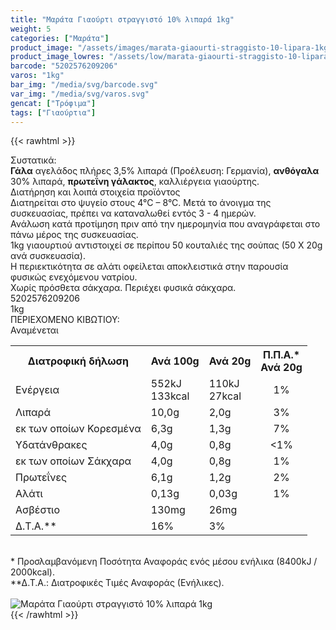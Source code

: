 ```yaml
---
title: "Μαράτα Γιαούρτι στραγγιστό 10% λιπαρά 1kg"
weight: 5
categories: ["Μαράτα"]
product_image: "/assets/images/marata-giaourti-straggisto-10-lipara-1kg.jpg"
product_image_lowres: "/assets/low/marata-giaourti-straggisto-10-lipara-1kg.jpg"
barcode: "5202576209206"
varos: "1kg"
bar_img: "/media/svg/barcode.svg"
var_img: "/media/svg/varos.svg"
gencat: ["Τρόφιμα"]
tags: ["Γιαούρτια"]
---
```

{{< rawhtml >}}

<div class="sload289"><div class="product"><div id="sistatika">Συστατικά:</div><div class="alltext"><b>Γάλα</b> αγελάδος πλήρες 3,5% λιπαρά (Προέλευση: Γερμανία), <b>ανθόγαλα</b> 30% λιπαρά, <b>πρωτεΐνη γάλακτος</b>, καλλιέργεια γιαούρτης.<br></div><div id="loipa">Διατήρηση και λοιπά στοιχεία προϊόντος</div><div class="alltext">Διατηρείται στο ψυγείο στους 4°C – 8°C. Μετά το άνοιγμα της συσκευασίας, πρέπει να καταναλωθεί εντός 3 - 4 ημερών.<br>Ανάλωση κατά προτίμηση πριν από την ημερομηνία που αναγράφεται στο πάνω μέρος της συσκευασίας.<br>1kg γιαουρτιού αντιστοιχεί σε περίπου 50 κουταλιές της σούπας (50 Χ 20g ανά συσκευασία).<br>Η περιεκτικότητα σε αλάτι οφείλεται αποκλειστικά στην παρουσία φυσικώς ενεχόμενου νατρίου.<br>Χωρίς πρόσθετα σάκχαρα. Περιέχει φυσικά σάκχαρα.</div><div id="barcode"><div id="barimage1"></div><span id="bartext">5202576209206</span></div><div id="varos"><div id="varosimage1"></div><span id="varostext">1kg</span></div><div id="kivotio">ΠΕΡΙΕΧΟΜΕΝΟ ΚΙΒΩΤΙΟΥ:<br>Αναμένεται</div><div class="tabout"><table id="diatable"><tbody><tr><th>Διατροφική δήλωση</th><th>Ανά 100g</th><th>Ανά 20g</th><th>Π.Π.Α.*<br>Ανά 20g</th></tr><tr><td class="texr2">Ενέργεια</td><td class="texr">552kJ<br>133kcal</td><td class="texr">110kJ<br>27kcal</td><td class="texr" style="text-align:center">1%</td></tr><tr><td class="texr2">Λιπαρά</td><td class="texr">10,0g</td><td class="texr">2,0g</td><td class="texr" style="text-align:center">3%</td></tr><tr><td class="gray">εκ των οποίων Κορεσμένα</td><td class="gray2">6,3g</td><td class="gray2">1,3g</td><td class="gray2" style="text-align:center">7%</td></tr><tr><td class="texr2">Yδατάνθρακες</td><td class="texr">4,0g</td><td class="texr">0,8g</td><td class="texr" style="text-align:center">&lt;1%</td></tr><tr><td class="gray">εκ των οποίων Σάκχαρα</td><td class="gray2">4,0g</td><td class="gray2">0,8g</td><td class="gray2" style="text-align:center">1%</td></tr><tr><td class="texr2">Πρωτεΐνες</td><td class="texr">6,1g</td><td class="texr">1,2g</td><td class="texr" style="text-align:center">2%</td></tr><tr><td class="texr2">Αλάτι</td><td class="texr">0,13g</td><td class="texr">0,03g</td><td class="texr" style="text-align:center">1%</td></tr><tr><td class="texr2">Ασβέστιο</td><td class="texr">130mg</td><td class="texr">26mg</td><td class="texr" style="text-align:center"></td></tr><tr><td class="texr2">Δ.Τ.Α.**</td><td class="texr">16%</td><td class="texr">3%</td><td class="texr" style="text-align:center"></td></tr></tbody></table></div><br><div class="alltext">* Προσλαμβανόμενη Ποσότητα Αναφοράς ενός μέσου ενήλικα (8400kJ / 2000kcal).<br>**Δ.Τ.Α.: Διατροφικές Τιμές Αναφοράς (Ενήλικες).</div><br><div class="pimg"><img alt="Μαράτα Γιαούρτι στραγγιστό 10% λιπαρά 1kg" title="Μαράτα Γιαούρτι στραγγιστό 10% λιπαρά 1kg" src="/assets/images/marata-giaourti-straggisto-10-lipara-1kg.jpg"></div></div></div>
{{< /rawhtml >}}


